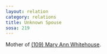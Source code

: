 ```yaml
---
layout: relation
category: relations
title: Unknown Spouse
sosa: 219
---
```


Mother of [(109) Mary Ann Whitehouse](/109-unknown-spouse/).
